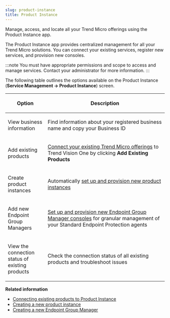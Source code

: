 ```yaml
---
slug: product-instance
title: Product Instance
---
```


Manage, access, and locate all your Trend Micro offerings using the Product Instance app.

The Product Instance app provides centralized management for all your Trend Micro solutions. You can connect your existing services, register new services, and provision new consoles.

:::note
You must have appropriate permissions and scope to access and manage services. Contact your administrator for more information.
:::

The following table outlines the options available on the Product Instance (**Service Management → Product Instance**) screen.

<table>
<colgroup>
<col style="width: 25%" />
<col style="width: 75%" />
</colgroup>
<thead>
<tr>
<th><p>Option</p></th>
<th><p>Description</p></th>
</tr>
</thead>
<tbody>
<tr>
<td><p>View business information</p></td>
<td><p>Find information about your registered business name and copy your Business ID</p></td>
</tr>
<tr>
<td><p>Add existing products</p></td>
<td><p><a href="trend-vision-one-connect-exist-prod-instance">Connect your existing Trend Micro offerings</a> to Trend Vision One by clicking <strong>Add Existing Products</strong></p></td>
</tr>
<tr>
<td><p>Create product instances</p></td>
<td><p>Automatically <a href="trend-vision-one-creating-new-product-instance">set up and provision new product instances</a></p></td>
</tr>
<tr>
<td><p>Add new Endpoint Group Managers</p></td>
<td><p><a href="trend-vision-one-creating-new-endpoint-group-manager">Set up and provision new Endpoint Group Manager consoles</a> for granular management of your Standard Endpoint Protection agents</p></td>
</tr>
<tr>
<td><p>View the connection status of existing products</p></td>
<td><p>Check the connection status of all existing products and troubleshoot issues</p></td>
</tr>
</tbody>
</table>

**Related information**

- [Connecting existing products to Product Instance](connect-exist-prod-instance.md "Connect your Trend Micro security products to enhance visibility of your environment from the Trend Vision One console.")
- [Creating a new product instance](creating-new-product-instance.md "To better manage your endpoint policies and regions, you can use the Product Instance app to provision new Protection Managers for your endpoint agents.")
- [Creating a new Endpoint Group Manager](creating-new-endpoint-group-manager.md "To better manage your endpoint policies and regions, you can use the Product Instance app to provision a new Endpoint Group Manager for your Standard Endpoint Protection agents.")
